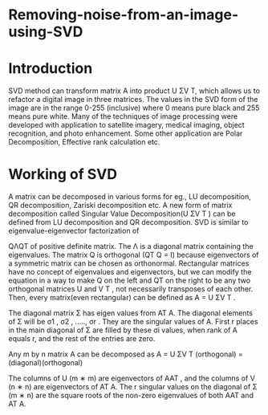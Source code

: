 # Removing-noise-from-an-image-using-SVD

# Introduction
SVD method can transform matrix A into product U ΣV T, which allows us to refactor a digital image in three matrices. The values in the SVD form of the image are in the range 0-255 (inclusive) where 0 means pure black and 255 means pure white. Many of the techniques of image processing were developed with application to satellite imagery, medical imaging, object recognition, and photo enhancement. Some other application are Polar Decomposition, Effective rank calculation etc.

# Working of SVD
A matrix can be decomposed in various forms for eg., LU decomposition, QR decomposition, Zariski decomposition etc.
A new form of matrix decomposition called Singular Value Decomposition(U ΣV T ) can be defined from LU
decomposition and QR decomposition. SVD is similar to eigenvalue-eigenvector factorization of

QΛQT of positive definite matrix. The Λ is a diagonal matrix containing the eigenvalues. The matrix Q is orthogonal
(QT Q = I) because eigenvectors of a symmetric matrix can be chosen as orthonormal.
Rectangular matrices have no concept of eigenvalues and eigenvectors, but we can modify the equation in a way to
make Q on the left and QT on the right to be any two orthogonal matrices U and V T , not necessarily transposes
of each other. Then, every matrix(even rectangular) can be defined as A = U ΣV T .

The diagonal matrix Σ has eigen values from AT A. The
diagonal elements of Σ will be σ1 , σ2 , ....., σr . They are the singular values of A. First r places in the main diagonal of Σ are filled by these σi values, when rank of A equals r, and the rest of the entries are zero.

Any m by n matrix A can be decomposed as
A = U ΣV T
(orthogonal) = (diagonal)(orthogonal)

The columns of U (m ∗ m) are eigenvectors of AAT , and the columns of V (n ∗ n) are eigenvectors of AT A. The r singular values on the diagonal of Σ (m ∗ n) are the square roots of the non-zero eigenvalues of both AAT and AT A.




